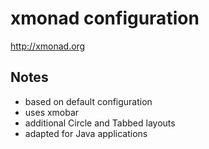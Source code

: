 # xmonad configuration

http://xmonad.org

## Notes
- based on default configuration 
- uses xmobar
- additional Circle and Tabbed layouts
- adapted for Java applications
